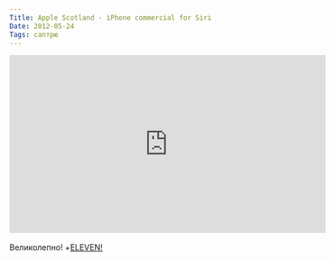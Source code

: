 ```yaml
---
Title: Apple Scotland - iPhone commercial for Siri
Date: 2012-05-24
Tags: саптрю
---
```


<div class="text"><iframe width="560" height="315" src="http://www.youtube.com/embed/SGxKhUuZ0Rc?rel=0" frameborder="0" allowfullscreen="allowfullscreen"></iframe><br /><br />
Великолепно! +<a href="http://www.youtube.com/watch?v=5FFRoYhTJQQ">ELEVEN!</a></div>